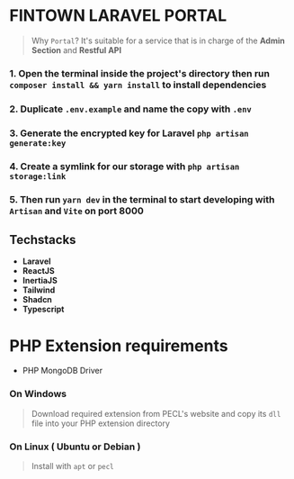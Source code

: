 # FINTOWN LARAVEL PORTAL

> Why `Portal`? It's suitable for a service that is in charge of the **Admin Section** and **Restful API**

### 1. Open the terminal inside the project's directory then run `composer install && yarn install` to install dependencies

### 2. Duplicate `.env.example` and name the copy with `.env`

### 3. Generate the encrypted key for Laravel `php artisan generate:key`

### 4. Create a symlink for our storage with `php artisan storage:link`

### 5. Then run `yarn dev` in the terminal to start developing with `Artisan` and `Vite` on port **8000**

## **Techstacks**

-   **Laravel**
-   **ReactJS**
-   **InertiaJS**
-   **Tailwind**
-   **Shadcn**
-   **Typescript**


# PHP Extension requirements
- PHP MongoDB Driver

### On Windows
> Download required extension from PECL's website and copy its `dll` file into your PHP extension directory
### On Linux ( Ubuntu or Debian )
> Install with `apt` or `pecl`